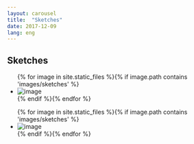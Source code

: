 ```yaml
---
layout: carousel
title:  "Sketches"
date: 2017-12-09
lang: eng
---
```

<h2>Sketches</h2>
<div id="slider" class="flexslider">
    <ul class="slides"> 
{% for image in site.static_files %}{% if image.path contains 'images/sketches' %}
    <li>
        <img src="{{ site.baseurl }}{{ image.path }}" style="max-height:500px;width: auto;" alt="image" />
    </li>
{% endif %}{% endfor %}
    </ul>
</div>

<div id="carousel" class="flexslider">
    <ul class="slides"> 
{% for image in site.static_files %}{% if image.path contains 'images/sketches' %}
    <li>
        <img src="{{ site.baseurl }}{{ image.path }}" style="max-height:150px;object-fit: cover;" alt="image" />
    </li>
{% endif %}{% endfor %}
    </ul>
</div>
